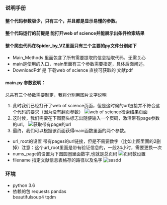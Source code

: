### 说明手册

#### 整个代码参数极少，只有三个，并且都是显示易懂的参数。
#### 整个代码运行的前提是 能打开web of science并能展示出条件检索结果
#### 整个爬虫代码在Spider_by_VZ里面只有三个主要的py文件分别如下
* Main_Methods 里面包含了所有需要提取的信息抽取代码，无需关心
* main是使用的入口，main里面有三个参数需要指定，具体后面阐述。
* DownloadPdf 是 下载web of science 直接可获取的 文献pdf


#### main.py 参数说明：
总共有三个参数需要制定，我将分别用图片文字说明

1. 此时我们已经打开了web of science页面，但是这时候的url链接并不符合这个代码的要求（因为没有翻页参数）
![web of science检索结果页面](https://github.com/tangweize/SpiderForWebOfScience/tree/master/assets/ReadMe-1594282295341.png)
2. 这时候，我们需要在下图箭头标志出随便输入一个页码，激活带有page参数的url。
![获取带有page的url](https://github.com/tangweize/SpiderForWebOfScience/tree/master/assets/ReadMe-1594282533769.png)
3. 最终，我们可以根据该页面获得main函数里面的两个参数。

* url_root的设置 带有pages的url链接，但是不需要数字（比如上图里面的2删掉）注意：这个url_root里面是带有验证信息的，一般24小时，需要更换一次
* nums_page的设置为下图圆圈里面数字,也就是总页码
![页码数设置](https://gitee.com/tangweize/SpiderForWebOfScience/tree/master/assets/ReadMe-1594282742570.png)
* filename 指定文献信息表格存的路径以及名字
![sasdd](https://raw.githubusercontent.com/tangweize/SpiderForWebOfScience/master/assets/ReadMe-1594282533769.png)

### 环境 
* python 3.6
* 依赖的包
requests 
pandas  
beautifulsoup4 
tqdm
